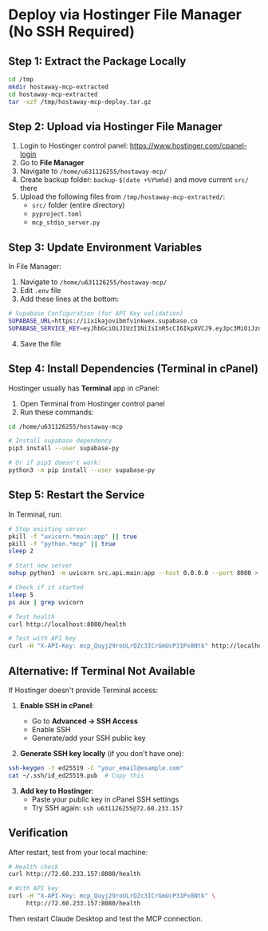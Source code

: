 # Deploy via Hostinger File Manager (No SSH Required)

## Step 1: Extract the Package Locally

```bash
cd /tmp
mkdir hostaway-mcp-extracted
cd hostaway-mcp-extracted
tar -xzf /tmp/hostaway-mcp-deploy.tar.gz
```

## Step 2: Upload via Hostinger File Manager

1. Login to Hostinger control panel: https://www.hostinger.com/cpanel-login
2. Go to **File Manager**
3. Navigate to `/home/u631126255/hostaway-mcp/`
4. Create backup folder: `backup-$(date +%Y%m%d)` and move current `src/` there
5. Upload the following files from `/tmp/hostaway-mcp-extracted/`:
   - `src/` folder (entire directory)
   - `pyproject.toml`
   - `mcp_stdio_server.py`

## Step 3: Update Environment Variables

In File Manager:
1. Navigate to `/home/u631126255/hostaway-mcp/`
2. Edit `.env` file
3. Add these lines at the bottom:

```bash
# Supabase Configuration (for API Key validation)
SUPABASE_URL=https://iixikajovibmfvinkwex.supabase.co
SUPABASE_SERVICE_KEY=eyJhbGciOiJIUzI1NiIsInR5cCI6IkpXVCJ9.eyJpc3MiOiJzdXBhYmFzZSIsInJlZiI6ImlpeGlrYWpvdmlibWZ2aW5rd2V4Iiwicm9sZSI6InNlcnZpY2Vfcm9sZSIsImlhdCI6MTczNjg3MDY5NCwiZXhwIjoyMDUyNDQ2Njk0fQ.VCcTWbWE-3Hfi5UaNz4A4yEqqqJdEd3l4sEfhKBBHIg
```

4. Save the file

## Step 4: Install Dependencies (Terminal in cPanel)

Hostinger usually has **Terminal** app in cPanel:
1. Open Terminal from Hostinger control panel
2. Run these commands:

```bash
cd /home/u631126255/hostaway-mcp

# Install supabase dependency
pip3 install --user supabase-py

# Or if pip3 doesn't work:
python3 -m pip install --user supabase-py
```

## Step 5: Restart the Service

In Terminal, run:

```bash
# Stop existing server
pkill -f "uvicorn.*main:app" || true
pkill -f "python.*mcp" || true
sleep 2

# Start new server
nohup python3 -m uvicorn src.api.main:app --host 0.0.0.0 --port 8080 > /tmp/mcp-server.log 2>&1 &

# Check if it started
sleep 5
ps aux | grep uvicorn

# Test health
curl http://localhost:8080/health

# Test with API key
curl -H "X-API-Key: mcp_Quyj29roULrQZc3ICrGmUcP31Px8Ntk" http://localhost:8080/health
```

## Alternative: If Terminal Not Available

If Hostinger doesn't provide Terminal access:

1. **Enable SSH in cPanel**:
   - Go to **Advanced → SSH Access**
   - Enable SSH
   - Generate/add your SSH public key

2. **Generate SSH key locally** (if you don't have one):
```bash
ssh-keygen -t ed25519 -C "your_email@example.com"
cat ~/.ssh/id_ed25519.pub  # Copy this
```

3. **Add key to Hostinger**:
   - Paste your public key in cPanel SSH settings
   - Try SSH again: `ssh u631126255@72.60.233.157`

## Verification

After restart, test from your local machine:

```bash
# Health check
curl http://72.60.233.157:8080/health

# With API key
curl -H "X-API-Key: mcp_Quyj29roULrQZc3ICrGmUcP31Px8Ntk" \
     http://72.60.233.157:8080/health
```

Then restart Claude Desktop and test the MCP connection.
